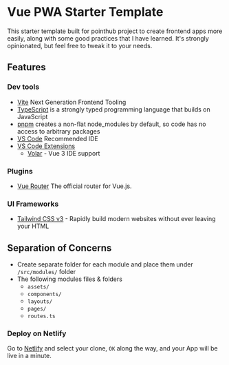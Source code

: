 # Vue PWA Starter Template

This starter template built for pointhub project to create frontend apps more easily, along with some good practices that I have learned. It's strongly opinionated, but feel free to tweak it to your needs.

## Features

### Dev tools
- [Vite](https://vitejs.dev/) Next Generation Frontend Tooling
- [TypeScript](https://www.typescriptlang.org/) is a strongly typed programming language that builds on JavaScript
- [pnpm](https://pnpm.io/) creates a non-flat node_modules by default, so code has no access to arbitrary packages
- [VS Code](https://code.visualstudio.com/) Recommended IDE
- [VS Code Extensions](./.vscode/extensions.json)
  - [Volar](https://marketplace.visualstudio.com/items?itemName=johnsoncodehk.volar) - Vue 3 IDE support

### Plugins

- [Vue Router](https://github.com/vuejs/vue-router) The official router for Vue.js.

### UI Frameworks

- [Tailwind CSS v3](https://tailwindcss.com/) - Rapidly build modern websites without ever leaving your HTML

## Separation of Concerns

- Create separate folder for each module and place them under `/src/modules/` folder
- The following modules files & folders
    - `assets/`
    - `components/`
    - `layouts/`
    - `pages/`
    - `routes.ts`

### Deploy on Netlify

Go to [Netlify](https://app.netlify.com/start) and select your clone, `OK` along the way, and your App will be live in a minute.

